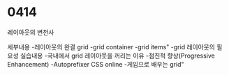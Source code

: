 # 0414
레이아웃의 변천사

세부내용
-레이아웃의 완결 grid
-grid container
-grid items"
-grid 레이아웃의 필요성
실습내용
-국내에서 grid 레이아웃을 꺼리는 이유
-점진적 향상(Progressive Enhancement)
-Autoprefixer CSS online
-게임으로 배우는 grid"


